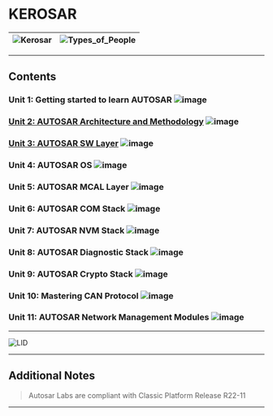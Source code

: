 # KEROSAR

![Kerosar](https://drive.google.com/uc?export=view&id=10q_xrhqwoKNPvhLk2jJMZjwiInpQuXQj) | ![Types_of_People](https://drive.google.com/uc?export=view&id=1KPwS4YuomZGbMBOnkkHKZyQ03UNADe6u)
-|-

---

## Contents

### Unit 1: Getting started to learn AUTOSAR ![image](https://progress-bar.xyz/100/?title=Progress&width=100&prefix=No+Labs+|+)

### [Unit 2: AUTOSAR Architecture and Methodology](02_ASAR_Arch_and_Methodology) ![image](https://progress-bar.xyz/100/?title=Progress&width=100)

### [Unit 3: AUTOSAR SW Layer](03_ASAR_SW_Layer) ![image](https://progress-bar.xyz/75/?title=Progress&width=100)

### Unit 4: AUTOSAR OS ![image](https://progress-bar.xyz/0/?title=Progress&width=100)

### Unit 5: AUTOSAR MCAL Layer ![image](https://progress-bar.xyz/0/?title=Progress&width=100)

### Unit 6: AUTOSAR COM Stack ![image](https://progress-bar.xyz/0/?title=Progress&width=100)

### Unit 7: AUTOSAR NVM Stack ![image](https://progress-bar.xyz/0/?title=Progress&width=100)

### Unit 8: AUTOSAR Diagnostic Stack ![image](https://progress-bar.xyz/0/?title=Progress&width=100)

### Unit 9: AUTOSAR Crypto Stack ![image](https://progress-bar.xyz/0/?title=Progress&width=100)

### Unit 10: Mastering CAN Protocol ![image](https://progress-bar.xyz/0/?title=Progress&width=100)

### Unit 11: AUTOSAR Network Management Modules ![image](https://progress-bar.xyz/0/?title=Progress&width=100)

---

![LID](https://drive.google.com/uc?export=view&id=1fJyC5LywUIVvj_CNiZmcwNaNyVM9Ltf3)

---

## Additional Notes

> Autosar Labs are compliant with Classic Platform Release R22-11

---
